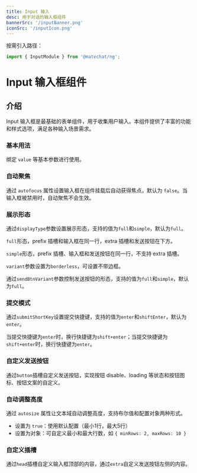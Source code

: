 ```yaml
---
title: Input 输入
desc: 用于对话的输入框组件
bannerSrc: '/inputBanner.png'
iconSrc: '/inputIcon.png'
---
```


 <script type="text/javascript">
  // 加载webcomponent脚本
  import { loadWebComponentScript } from '/components-ng/utils/web-component-loader.js';
  const webComponentConfig = {
      scriptUrl: '/angular-webcomponents/main.js',
      polyfillsUrl: '/angular-webcomponents/polyfills.js',
      runtimeUrl: '/angular-webcomponents/runtime.js',
      componentName: 'mc-ng-input',
      maxRetries: 3,
      retryDelay: 2000
  };            

  loadWebComponentScript(webComponentConfig);

</script>

按需引入路径：

```ts
import { InputModule } from '@matechat/ng';
```

# Input 输入框组件

## 介绍

Input 输入框是最基础的表单组件，用于收集用户输入。本组件提供了丰富的功能和样式选项，满足各种输入场景需求。


### 基本用法
绑定 `value` 等基本参数进行使用。

<mc-ng-input-basic></mc-ng-input-basic>

### 自动聚焦

通过 `autofocus` 属性设置输入框在组件挂载后自动获得焦点，默认为 `false`。当输入框被禁用时，自动聚焦不会生效。

<mc-ng-input-auto></mc-ng-input-auto>

### 展示形态

通过`displayType`参数设置展示形态，支持的值为`full`和`simple`，默认为`full`。

`full`形态，prefix 插槽和输入框在同一行，extra 插槽和发送按钮在下方。

`simple`形态，prefix 插槽、输入框和发送按钮在同一行，不支持 extra 插槽。

`variant`参数设置为`borderless`，可设置不带边框。

通过`sendBtnVariant`参数控制发送按钮的形态，支持的值为`full`和`simple`，默认为`full`。

<mc-ng-input-suffix></mc-ng-input-suffix>


### 提交模式

通过`submitShortKey`设置提交快捷键，支持的值为`enter`和`shiftEnter`，默认为`enter`。

当提交快捷键为`enter`时，换行快捷键为`shift+enter`；当提交快捷键为`shift+enter`时，换行快捷键为`enter`。

<mc-ng-input-submit></mc-ng-input-submit>

### 自定义发送按钮

通过`button`插槽自定义发送按钮，实现按钮 disable、loading 等状态和按钮图标、按钮文案的自定义。

<mc-ng-input-button></mc-ng-input-button>

### 自动调整高度

通过 `autosize` 属性让文本域自动调整高度，支持布尔值和配置对象两种形式。

- 设置为 `true`：使用默认配置（最小1行，最大5行）
- 设置为对象：可自定义最小和最大行数，如 `{ minRows: 2, maxRows: 10 }`
<mc-ng-input-auto-size></mc-ng-input-auto-size>

### 自定义插槽

通过`head`插槽自定义输入框顶部的内容，通过`extra`自定义发送按钮左侧的内容。

<mc-ng-input-slot></mc-ng-input-slot>
